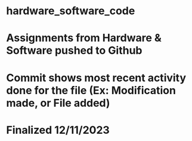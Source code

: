# hardware_software_code
# Assignments from Hardware & Software pushed to Github
# Commit shows most recent activity done for the file (Ex: Modification made, or File added)
# Finalized 12/11/2023

